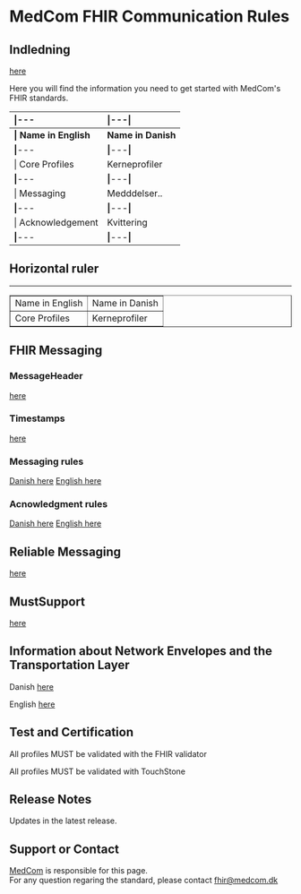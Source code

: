# MedCom FHIR Communication Rules

## Indledning

[here](/assets/documents/01-Indledning.md)

Here you will find the information you need to get started with MedCom's FHIR standards.

|**\|**---|**\|**---**\|**|
|:--------------------|:---------------------|
|**\| Name in English**      | **Name in Danish**       |
|**\|**---|**\|**---**\|**|
|\| Core Profiles        | Kerneprofiler        |
|**\|**---|**\|**---**\|**|
|\| Messaging            | Medddelser..         |
|**\|**---|**\|**---**\|**|
|\| Acknowledgement      | Kvittering           |
|**\|**---|**\|**---**\|**|

## Horizontal ruler

---

<table border=1>
    <tr border=1>
        <td>Name in English</td>
        <td>Name in Danish</td>
    </tr>
    <tr border=1>
        <td>Core Profiles</td>
        <td>Kerneprofiler</td>
    </tr>
</table>

## FHIR Messaging

### MessageHeader

[here](/assets/documents/MessageHeader_Identifiers.md)

### Timestamps

[here](/assets/documents/MessageHeader_Timestamps.md)

### Messaging rules

[Danish here](/assets/documents/Rules_Messaging-DA.md)
[English here](/assets/documents/Rules_Messaging-EN.md)

### Acnowledgment rules

[Danish here](/assets/documents/Rules_Acknowledgment-DA.md)
[English here](/assets/documents/Rules_Acknowledgment-EN.md)

## Reliable Messaging

[here](/assets/documents/Reliable_Messaging.md)

## MustSupport

[here](/assets/documents/MustSupport.md)

## Information about Network Envelopes and the Transportation Layer

Danish [here](/assets/documents/MedComs_FHIR-meddelelser_og_forsendelseskuvert.md)

English [here](/assets/documents/MedComFHIRMessagesAndNetworkEnvelopes.md)

## Test and Certification

All profiles MUST be validated with the FHIR validator

All profiles MUST be validated with TouchStone

## Release Notes

Updates in the latest release.

## Support or Contact

[MedCom](https://www.medcom.dk/) is responsible for this page.  
For any question regaring the standard, please contact <fhir@medcom.dk>
